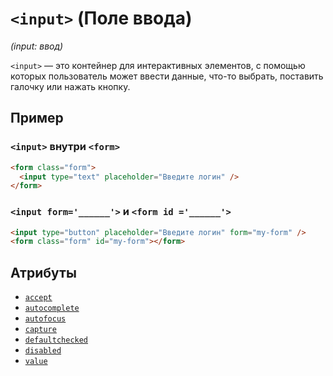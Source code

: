 # `<input>` (Поле ввода)

_(input: ввод)_

`<input>` — это контейнер для интерактивных элементов, с помощью которых пользователь может ввести данные, что-то выбрать, поставить галочку или нажать кнопку.

## Пример

### `<input>` внутри `<form>`

```html
<form class="form">
  <input type="text" placeholder="Введите логин" />
</form>
```

### `<input form='______'>` и `<form id ='______'>`

```html
<input type="button" placeholder="Введите логин" form="my-form" />
<form class="form" id="my-form"></form>
```

## Атрибуты

- [`accept`](<../ATTRIBUTES FORM/accept (ТИП ФАЙЛА ДЛЯ INPUT).md>)
- [`autocomplete`](<../ATTRIBUTES FORM/autocomplete (АВТОЗАПОЛНЕНИЕ).md>)
- [`autofocus`](<../ATTRIBUTES FORM/autofocus (ФОКУС ПРИ ЗАГРУЗКЕ СТРАНИЦЫ).md>)
- [`capture`](<../ATTRIBUTES FORM/capture (ВИД КАМЕРЫ ДЛЯ INPUT FILE).md>)
- [`defaultchecked`](<../ATTRIBUTES FORM/defaultchecked (АВТОВЫБОР CHECKBOX, RADIO).md>)
- [`disabled`](<../ATTRIBUTES FORM/disabled (ОТКЛЮЧАЕТ ЭЛЕМЕНТ).md>)
- [`value`](<../ATTRIBUTES FORM/value (ЗНАЧЕНИЕ ПОЛЯ).md>)
